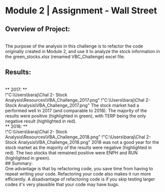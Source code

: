 # Module 2 | Assignment - Wall Street

## Overview of Project:
<br>
    The purpose of the analysis in this challenge is to refactor the code originally created in Module 2, and use it to analyze the stock information in the green_stocks.xlsx (renamed VBC_Challenge) excel file.

## Results: 
<br>
    ** 2017: **
    <br>
    !"C:\Users\baraj\Chal 2- Stock Analysis\Resources\VBA_Challenge_2017.png"
    !"C:\Users\baraj\Chal 2- Stock Analysis\VBA_Challenge_2017.png"
    The stock market had a performed well in 2017 (and comparable to 2018). The majority of the results were positive (highlighted in green), with TERP being the only negative result (highlighted in red). 

<br>
    ** 2018: **
    <br>
    !"C:\Users\baraj\Chal 2- Stock Analysis\Resources\VBA_Challenge_2018.png"
    !"C:\Users\baraj\Chal 2- Stock Analysis\VBA_Challenge_2018.png"
    2018 was not a good year for the stock market as the majority of the results were negative (highlighted in red). The two stocks that remained positive were ENPH and RUN (highlighted in green).

<br>
## Summary: 
<br>
        One advantage is that by refactoring code, you save time from having to repeat writing your code. Refactoring your code also makes it run more efficiently. A disadvantage of refactoring code is if you skip testing larger codes it's very plausible that your code may have bugs.
